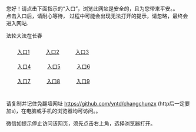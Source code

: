 您好！请点击下面指示的“入口”，浏览此网站是安全的，且为您带来平安。。 <br/>
点击入口后，请耐心等待， 过程中可能会出现无法打开的提示，请忽略，最终会进入网站. </br>

法轮大法在长春<br/>
<div style="padding:10px"><a style="margin:20px" target="_blank" href="https://d19984tixm4hrn.cloudfront.net/2Qpsp?ogrkqcdd" id="ccLink1" rel="nofollow">入口1</a> <a target="_blank" style="margin:20px" href="https://dhewh89bx4g1j.cloudfront.net/2Qpsp?slvxsqg" id="ccLink2" rel="nofollow">入口2</a> <a style="margin:20px" target="_blank" href="https://d5yohs6gjsttg.cloudfront.net/2Qpsp?wvxsija" id="ccLink3" rel="nofollow">入口3</a></div>

<div style="padding:10px" ><a style="margin:20px" target="_blank" href="https://d19984tixm4hrn.cloudfront.net/2Qpsp?ogrkqcdd" id="ccLink4" rel="nofollow">入口4</a> <a style="margin:20px" href="https://dhewh89bx4g1j.cloudfront.net/2Qpsp?slvxsqg" target="_blank" id="ccLink5" rel="nofollow">入口5</a> <a style="margin:20px" href="https://d5yohs6gjsttg.cloudfront.net/2Qpsp?wvxsija" target="_blank" id="ccLink6" rel="nofollow">入口6</a></div>

<div style="padding:10px"><a style="margin:20px" target="_blank" href="https://d19984tixm4hrn.cloudfront.net/2Qpsp?ogrkqcdd" id="ccLink7" rel="nofollow">入口7</a> <a style="margin:20px" href="https://dhewh89bx4g1j.cloudfront.net/2Qpsp?slvxsqg" target="_blank" id="ccLink8" rel="nofollow">入口8</a> <a style="margin:20px" target="_blank" href="https://d5yohs6gjsttg.cloudfront.net/2Qpsp?wvxsija" id="ccLink9" rel="nofollow">入口9</a></div>

<br/>



请复制并记住免翻墙网址 https://github.com/yntd/changchunzx (http后一定要加s)，在电脑或手机的浏览器均可访问。。<br/>

微信如提示停止访问该网页，须先点击右上角，选择浏览器打开。
